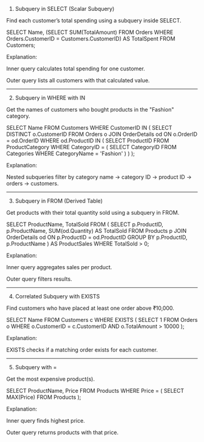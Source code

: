 

1. Subquery in SELECT (Scalar Subquery)

Find each customer’s total spending using a subquery inside SELECT.

SELECT 
    Name,
    (SELECT SUM(TotalAmount) 
     FROM Orders 
     WHERE Orders.CustomerID = Customers.CustomerID) AS TotalSpent
FROM Customers;

Explanation:

Inner query calculates total spending for one customer.

Outer query lists all customers with that calculated value.



---

2. Subquery in WHERE with IN

Get the names of customers who bought products in the "Fashion" category.

SELECT Name 
FROM Customers
WHERE CustomerID IN (
    SELECT DISTINCT o.CustomerID
    FROM Orders o
    JOIN OrderDetails od ON o.OrderID = od.OrderID
    WHERE od.ProductID IN (
        SELECT ProductID
        FROM ProductCategory
        WHERE CategoryID = (
            SELECT CategoryID 
            FROM Categories 
            WHERE CategoryName = 'Fashion'
        )
    )
);

Explanation:

Nested subqueries filter by category name → category ID → product ID → orders → customers.



---

3. Subquery in FROM (Derived Table)

Get products with their total quantity sold using a subquery in FROM.

SELECT ProductName, TotalSold
FROM (
    SELECT 
        p.ProductID, 
        p.ProductName, 
        SUM(od.Quantity) AS TotalSold
    FROM Products p
    JOIN OrderDetails od ON p.ProductID = od.ProductID
    GROUP BY p.ProductID, p.ProductName
) AS ProductSales
WHERE TotalSold > 0;

Explanation:

Inner query aggregates sales per product.

Outer query filters results.



---

4. Correlated Subquery with EXISTS

Find customers who have placed at least one order above ₹10,000.

SELECT Name
FROM Customers c
WHERE EXISTS (
    SELECT 1
    FROM Orders o
    WHERE o.CustomerID = c.CustomerID
    AND o.TotalAmount > 10000
);

Explanation:

EXISTS checks if a matching order exists for each customer.



---

5. Subquery with =

Get the most expensive product(s).

SELECT ProductName, Price
FROM Products
WHERE Price = (
    SELECT MAX(Price) FROM Products
);

Explanation:

Inner query finds highest price.

Outer query returns products with that price.

